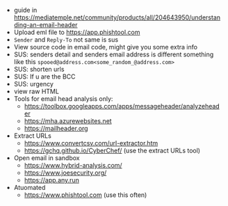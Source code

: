 - guide in https://mediatemple.net/community/products/all/204643950/understanding-an-email-header
- Upload eml file to https://app.phishtool.com
- `Sender` and `Reply-To` not same is sus
- View source code in email code, might give you some extra info
- SUS: senders detail and senders email address is different something like this `spooed@address.com<some_random_@address.com>`
- SUS: shorten urls
- SUS: If u are the BCC
- SUS: urgency
- view raw HTML
- Tools for email head analysis only:
  - https://toolbox.googleapps.com/apps/messageheader/analyzeheader
  - https://mha.azurewebsites.net
  - https://mailheader.org
- Extract URLs
  - https://www.convertcsv.com/url-extractor.htm
  - https://gchq.github.io/CyberChef/ (use the extract URLs tool)
- Open email in sandbox
  - https://www.hybrid-analysis.com/
  - https://www.joesecurity.org/
  - https://app.any.run
- Atuomated
  - https://www.phishtool.com (use this often)
